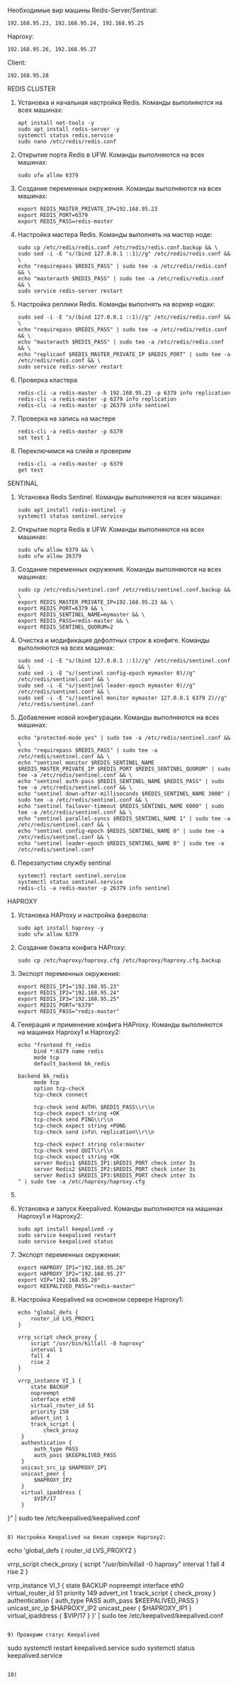Необходимые вир машины
Redis-Server/Sentinal:
```
192.168.95.23, 192.168.95.24, 192.168.95.25
```
Haproxy: 
```
192.168.95.26, 192.168.95.27
```
Client: 
```
192.168.95.28
```

REDIS CLUSTER 
1) Установка и начальная настройка Redis. Команды выполняются на всех машинах:
   ```
   apt install net-tools -y
   sudo apt install redis-server -y
   systemctl status redis.service
   sudo nano /etc/redis/redis.conf
   ```

2)  Открытие порта Redis в UFW. Команды выполняются на всех машинах:
    ```
    sudo ufw allow 6379
    ```

3) Создание переменных окружения. Команды выполняются на всех машинах:
   ```
   export REDIS_MASTER_PRIVATE_IP=192.168.95.23
   export REDIS_PORT=6379
   export REDIS_PASS=redis-master
   ```

4) Настройка мастера Redis. Команды выполнять на мастер ноде:
   ```
   sudo cp /etc/redis/redis.conf /etc/redis/redis.conf.backup && \
   sudo sed -i -E "s/(bind 127.0.0.1 ::1)//g" /etc/redis/redis.conf && \
   echo "requirepass $REDIS_PASS" | sudo tee -a /etc/redis/redis.conf && \
   echo "masterauth $REDIS_PASS" | sudo tee -a /etc/redis/redis.conf && \
   sudo service redis-server restart
   ```

5) Настройка реплики Redis. Команды выполнять на воркер нодах:
   ```
   sudo sed -i -E "s/(bind 127.0.0.1 ::1)//g" /etc/redis/redis.conf && \
   echo "requirepass $REDIS_PASS" | sudo tee -a /etc/redis/redis.conf && \
   echo "masterauth $REDIS_PASS" | sudo tee -a /etc/redis/redis.conf && \
   echo "replicaof $REDIS_MASTER_PRIVATE_IP $REDIS_PORT" | sudo tee -a /etc/redis/redis.conf && \
   sudo service redis-server restart
   ```

6) Проверка кластера
    ```
    redis-cli -a redis-master -h 192.168.95.23 -p 6379 info replication
    redis-cli -a redis-master -p 6379 info replication
    redis-cli -a redis-master -p 26379 info sentinel
    ```

7) Проверка на запись на мастере
    ```
    redis-cli -a redis-master -p 6379
    set test 1
    ```

 8) Переключимся на слейв и проверим   
     ```
     redis-cli -a redis-master -p 6379
     get test
     ```

SENTINAL

1) Установка Redis Sentinel. Команды выполняются на всех машинах:
   ```
   sudo apt install redis-sentinel -y
   systemctl status sentinel.service
   ```

2) Открытие порта Redis в UFW. Команды выполняются на всех машинах:
   ```
   sudo ufw allow 6379 && \
   sudo ufw allow 26379
   ```
   
3) Создание переменных окружения. Команды выполняются на всех машинах:
   ```
   sudo cp /etc/redis/sentinel.conf /etc/redis/sentinel.conf.backup && \
   export REDIS_MASTER_PRIVATE_IP=192.168.95.23 && \
   export REDIS_PORT=6379 && \
   export REDIS_SENTINEL_NAME=mymaster && \
   export REDIS_PASS=redis-master && \
   export REDIS_SENTINEL_QUORUM=2
   ```

4) Очистка и модификация дефолтных строк в конфиге. Команды выполняются на всех машинах:
   ```
   sudo sed -i -E "s/(bind 127.0.0.1 ::1)//g" /etc/redis/sentinel.conf && \
   sudo sed -i -E "s/(sentinel config-epoch mymaster 0)//g" /etc/redis/sentinel.conf && \
   sudo sed -i -E "s/(sentinel leader-epoch mymaster 0)//g" /etc/redis/sentinel.conf && \
   sudo sed -i -E "s/(sentinel monitor mymaster 127.0.0.1 6379 2)//g" /etc/redis/sentinel.conf
   ```

5) Добавление новой конфигурации. Команды выполняются на всех машинах:
   ``` 
   echo "protected-mode yes" | sudo tee -a /etc/redis/sentinel.conf && \
   echo "requirepass $REDIS_PASS" | sudo tee -a /etc/redis/sentinel.conf && \
   echo "sentinel monitor $REDIS_SENTINEL_NAME $REDIS_MASTER_PRIVATE_IP $REDIS_PORT $REDIS_SENTINEL_QUORUM" | sudo tee -a /etc/redis/sentinel.conf && \
   echo "sentinel auth-pass $REDIS_SENTINEL_NAME $REDIS_PASS" | sudo tee -a /etc/redis/sentinel.conf && \
   echo "sentinel down-after-milliseconds $REDIS_SENTINEL_NAME 3000" | sudo tee -a /etc/redis/sentinel.conf && \
   echo "sentinel failover-timeout $REDIS_SENTINEL_NAME 6000" | sudo tee -a /etc/redis/sentinel.conf && \
   echo "sentinel parallel-syncs $REDIS_SENTINEL_NAME 1" | sudo tee -a /etc/redis/sentinel.conf && \
   echo "sentinel config-epoch $REDIS_SENTINEL_NAME 0" | sudo tee -a /etc/redis/sentinel.conf && \
   echo "sentinel leader-epoch $REDIS_SENTINEL_NAME 0" | sudo tee -a /etc/redis/sentinel.conf
   ```

6) Перезапустим службу sentinal
   ``` 
   systemctl restart sentinel.service
   systemctl status sentinel.service
   redis-cli -a redis-master -p 26379 info sentinel
   ```

HAPROXY

1) Установка HAProxy и настройка фаервола:
   ```
   sudo apt install haproxy -y
   sudo ufw allow 6379
   ```

2) Создание бэкапа конфига HAProxy:
   ```
   sudo cp /etc/haproxy/haproxy.cfg /etc/haproxy/haproxy.cfg.backup
   ```

3) Экспорт переменных окружения:
   ```
   export REDIS_IP1="192.168.95.23"
   export REDIS_IP2="192.168.95.24"
   export REDIS_IP3="192.168.95.25"
   export REDIS_PORT="6379"
   export REDIS_PASS="redis-master"
   ```

4) Генерация и применение конфига HAProxy. Команды выполняются на машинах Haproxy1 и Haproxy2:
   ```
   echo "frontend ft_redis
        bind *:6379 name redis
        mode tcp
        default_backend bk_redis

   backend bk_redis
        mode tcp
        option tcp-check
        tcp-check connect

        tcp-check send AUTH\ $REDIS_PASS\\r\\n
        tcp-check expect string +OK
        tcp-check send PING\\r\\n
        tcp-check expect string +PONG
        tcp-check send info\ replication\\r\\n

        tcp-check expect string role:master
        tcp-check send QUIT\\r\\n
        tcp-check expect string +OK
        server Redis1 $REDIS_IP1:$REDIS_PORT check inter 3s
        server Redis2 $REDIS_IP2:$REDIS_PORT check inter 3s
        server Redis3 $REDIS_IP3:$REDIS_PORT check inter 3s
   " | sudo tee -a /etc/haproxy/haproxy.cfg
   ```
5) 

5) Установка и запуск Keepalived. Команды выполняются на машинах Haproxy1 и Haproxy2:
   ```
   sudo apt install keepalived -y
   sudo service keepalived restart
   sudo service keepalived status
   ```

6) Экспорт переменных окружения:
   ```
   export HAPROXY_IP1="192.168.95.26"
   export HAPROXY_IP2="192.168.95.27"
   export VIP="192.168.95.28"
   export KEEPALIVED_PASS="redis-master"
   ```

7) Настройка Keepalived на основном сервере Haproxy1:
   ```
   echo "global_defs {
       router_id LVS_PROXY1
   }

   vrrp_script check_proxy {
       script "/usr/bin/killall -0 haproxy"
       interval 1
       fall 4
       rise 2
   }

   vrrp_instance VI_1 {
       state BACKUP
       nopreempt
       interface eth0
       virtual_router_id 51
       priority 150
       advert_int 1
       track_script {
           check_proxy
    }
    authentication {
        auth_type PASS
        auth_pass $KEEPALIVED_PASS
    }
    unicast_src_ip $HAPROXY_IP1
    unicast_peer {
        $HAPROXY_IP2
    }
    virtual_ipaddress {
        $VIP/17
    }
}" | sudo tee /etc/keepalived/keepalived.conf
   ```

8) Настройка Keepalived на бекап сервере Haproxy2:
   ```
   echo 'global_defs {
       router_id LVS_PROXY2
   }

   vrrp_script check_proxy {
    script "/usr/bin/killall -0 haproxy"
    interval 1
    fall 4
    rise 2
   }

   vrrp_instance VI_1 {
       state BACKUP
       nopreempt
       interface eth0
       virtual_router_id 51
       priority 149
       advert_int 1
       track_script {
           check_proxy
       }
       authentication {
           auth_type PASS
           auth_pass $KEEPALIVED_PASS
       }
       unicast_src_ip $HAPROXY_IP2
       unicast_peer {
           $HAPROXY_IP1
       }
       virtual_ipaddress {
           $VIP/17
       }
   }' | sudo tee /etc/keepalived/keepalived.conf 
   ```

9) Проверим статус Keepalived
   ```
   sudo systemctl restart keepalived.service
   sudo systemctl status keepalived.service
   ```

10) 
   































